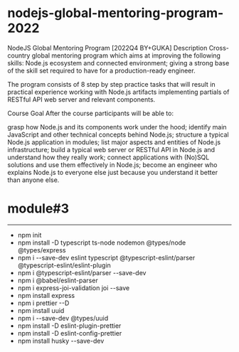 # nodejs-global-mentoring-program-2022
 NodeJS Global Mentoring Program [2022Q4 BY+GUKA]
Description
Cross-country global mentoring program which aims at improving the following skills: Node.js ecosystem and connected environment; giving a strong base of the skill set required to have for a production-ready engineer.

The program consists of 8 step by step practice tasks that will result in practical experience working with Node.js artifacts implementing partials of RESTful API web server and relevant components.

Course Goal
After the course participants will be able to:

grasp how Node.js and its components work under the hood;
identify main JavaScript and other technical concepts behind Node.js;
structure a typical Node.js application in modules;
list major aspects and entities of Node.js infrastructure;
build a typical web server or RESTful API in Node.js and understand how they really work;
connect applications with (No)SQL solutions and use them effectively in Node.js;
become an engineer who explains Node.js to everyone else just because you understand it better than anyone else.

# module#3
------------------------------------
* npm init
* npm install -D typescript ts-node nodemon @types/node @types/express
* npm i --save-dev eslint typescript @typescript-eslint/parser @typescript-eslint/eslint-plugin
* npm i @typescript-eslint/parser --save-dev
* npm i @babel/eslint-parser
* npm i express-joi-validation joi --save
* npm install express
* npm i prettier --D
* npm install uuid
* npm i --save-dev @types/uuid
* npm install -D eslint-plugin-prettier
* npm install -D eslint-config-prettier
* npm install husky --save-dev